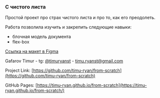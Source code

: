 ### С чистого листа
Простой проект про страх чистого листа и про то, как его преодолеть.

Работа позволила изучить и закрепить следующие навыки:
- блочная модель документа
- flex-box

[Ссылка на макет в Figma](https://www.figma.com/design/vYJfYCZUddsUQUCYUktcID/%231-%D0%A1-%D1%87%D0%B8%D1%81%D1%82%D0%BE%D0%B3%D0%BE-%D0%BB%D0%B8%D1%81%D1%82%D0%B0/duplicate)

Gafarov Timur - tg: [@timuryanst](https://t.me/timuryanst) - timu.ryanst@gmail.com

Project Link: [https://github.com/timu-ryan/from-scratch](https://github.com/timu-ryan/from-scratch)

GitHub Pages: [https://timu-ryan.github.io/from-scratch](https://timu-ryan.github.io/from-scratch/)
